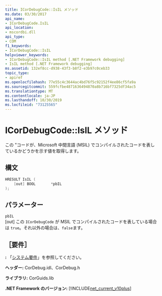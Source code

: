 ```yaml
---
title: ICorDebugCode::IsIL メソッド
ms.date: 03/30/2017
api_name:
- ICorDebugCode.IsIL
api_location:
- mscordbi.dll
api_type:
- COM
f1_keywords:
- ICorDebugCode::IsIL
helpviewer_keywords:
- ICorDebugCode::IsIL method [.NET Framework debugging]
- IsIL method [.NET Framework debugging]
ms.assetid: 132ef8cc-d938-43f3-b8f2-e3b97c0ceb33
topic_type:
- apiref
ms.openlocfilehash: 77e55c4c3644ac4bd76f5c92152f4ee86cf5fa9a
ms.sourcegitcommit: 559fcfbe4871636494870a8b716bf7325df34ac5
ms.translationtype: MT
ms.contentlocale: ja-JP
ms.lasthandoff: 10/30/2019
ms.locfileid: "73125565"
---
```

# <a name="icordebugcodeisil-method"></a>ICorDebugCode::IsIL メソッド

この "コードが、Microsoft 中間言語 (MSIL) でコンパイルされたコードを表しているかどうかを示す値を取得します。

## <a name="syntax"></a>構文

```cpp
HRESULT IsIL (
    [out] BOOL       *pbIL
);
```

## <a name="parameters"></a>パラメーター

`pbIL`  
[out] この `ICorDebugCode` が MSIL でコンパイルされたコードを表している場合は `true`。それ以外の場合は、`false`ます。

## <a name="requirements"></a>［要件］

**:** 「[システム要件](../../get-started/system-requirements.md)」を参照してください。

**ヘッダー:** CorDebug.idl、CorDebug.h

**ライブラリ:** CorGuids.lib

**.NET Framework のバージョン:** [!INCLUDE[net_current_v10plus](../../../../includes/net-current-v10plus-md.md)]
